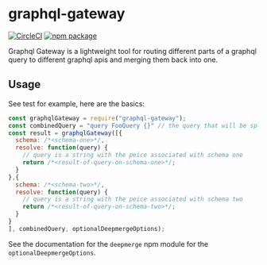 # graphql-gateway

[![CircleCI][build-badge]][build]
[![npm package][npm-badge]][npm]

Graphql Gateway is a lightweight tool for routing different parts of a graphql query to different graphql apis and merging them back into one.

## Usage

See test for example, here are the basics:

```javascript
const graphqlGateway = require("graphql-gateway");
const combinedQuery = "query FooQuery {}" // the query that will be split up by schema
const result = graphqlGateway([{
  schema: /*<schema-one>*/,
  resolve: function(query) {
    // query is a string with the peice associated with schema one
    return /*<result-of-query-on-schema-one>*/;
  }
},{
  schema: /*<schema-two>*/,
  resolve: function(query) {
    // query is a string with the peice associated with schema two
    return /*<result-of-query-on-schema-two>*/;
  }
}
], combinedQuery, optionalDeepmergeOptions);
```

See the documentation for the `deepmerge` npm module for the `optionalDeepmergeOptions`.

[build-badge]: https://circleci.com/gh/brysgo/graphql-gateway.svg?style=shield

[build]: 
https://circleci.com/gh/brysgo/graphql-gateway

[npm-badge]: https://img.shields.io/npm/v/graphql-gateway.png?style=flat-square
[npm]: https://www.npmjs.org/package/graphql-gateway